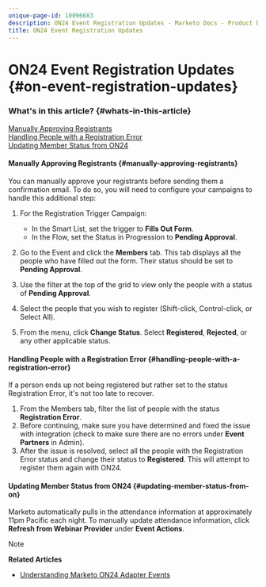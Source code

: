 ```yaml
---
unique-page-id: 10096683
description: ON24 Event Registration Updates - Marketo Docs - Product Documentation
title: ON24 Event Registration Updates
---
```


# ON24 Event Registration Updates {#on-event-registration-updates}

### What's in this article? {#whats-in-this-article}

[Manually Approving Registrants](#manually-approving-registrants)  
[Handling People with a Registration Error](#handling-people-with-a-registration-error)  
[Updating Member Status from ON24](#updating-member-status-from-on)

#### Manually Approving Registrants {#manually-approving-registrants}

You can manually approve your registrants before sending them a confirmation email. To do so, you will need to configure your campaigns to handle this additional step:

1. For the Registration Trigger Campaign:

    * In the Smart List, set the trigger to **Fills Out Form**.
    * In the Flow, set the Status in Progression to **Pending Approval**.

1. Go to the Event and click the **Members** tab. This tab displays all the people who have filled out the form. Their status should be set to **Pending Approval**.
1. Use the filter at the top of the grid to view only the people with a status of **Pending Approval**.
1. Select the people that you wish to register (Shift-click, Control-click, or Select All).
1. From the menu, click **Change Status**. Select **Registered**, **Rejected**, or any other applicable status.

#### Handling People with a Registration Error {#handling-people-with-a-registration-error}

If a person ends up not being registered but rather set to the status Registration Error, it's not too late to recover.

1. From the Members tab, filter the list of people with the status **Registration Error**. 
1. Before continuing, make sure you have determined and fixed the issue with integration (check to make sure there are no errors under **Event Partners** in Admin). 
1. After the issue is resolved, select all the people with the Registration Error status and change their status to **Registered**. This will attempt to register them again with ON24.

#### Updating Member Status from ON24 {#updating-member-status-from-on}

Marketo automatically pulls in the attendance information at approximately 11pm Pacific each night. To manually update attendance information, click **Refresh from Webinar Provider** under **Event Actions**.

>[!NOTE]
>
>**Related Articles**
>
>* [Understanding Marketo ON24 Adapter Events](understanding-marketo-on24-adapter-events.md)
>

